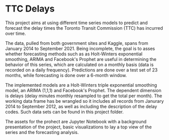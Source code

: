 # TTC Delays
This project aims at using different time series models to predict and forecast the delay times the Toronto Transit Commission (TTC) has incurred over time. 

The data, pulled from both government sites and Kaggle, spans from January 2014 to September 2021. Being incomplete, the goal is to asses whether forecasting methods such as as Holt-Winters exponential smoothing, ARIMA and Facebook's Prophet are useful in determining the behavior of this series, which are calculated on a monthly basis (data is recorded on a daily frequency). Predictions are done over a test set of 23 months, while forecasting is done over a 6-month window.

The implemented models are a Holt-Winters triple exponential smoothing model, an ARIMA (1,1,1) and Facebook's Prophet. The dependent dimension is delays (delay minutes monthly resampled to get the total per month). The working data frame has be wrangled so it includes all records from Janurary 2014 to September 2012, as well as including the description of the delay codes. Such data sets can be found in this project folder. 

The assets for the prohect are Jupyter Notebook with a background presentation of the project, basic visualizations to lay a top view of the series and the forecasting analysis. 
